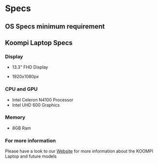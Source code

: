 # Specs

## OS Specs minimum requirement

[//]: # (TODO: ask what the OS minimun requirmement)

## Koompi Laptop Specs

### Display

-   13.3" FHD Display
  
-   1920x1080px
  
### CPU and GPU

-   Intel Celeron N4100 Processor
-   Intel UHD 600 Graphics

### Memory

-   8GB Ram

### For more information

Please have a look to our [Website](koompi.com) for more information about the KOOMPI Laptop and future models
